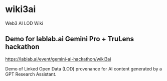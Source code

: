 # wiki3ai
Web3 AI LOD Wiki

##  Demo for lablab.ai Gemini Pro + TruLens hackathon
https://lablab.ai/event/gemini-ai-hackathon/wiki3ai

Demo of Linked Open Data (LOD) provenance for AI content generated by a GPT Research Assistant.

